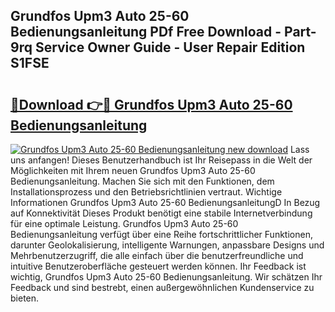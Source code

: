 ## Grundfos Upm3 Auto 25-60 Bedienungsanleitung PDf Free Download - Part-9rq Service Owner Guide - User Repair Edition S1FSE

# <h2><a href="http://df5w817.blite.top/?on=Grundfos+Upm3+Auto+25-60+Bedienungsanleitung">🔗Download 👉🔴 Grundfos Upm3 Auto 25-60 Bedienungsanleitung</a></h2>

[![Grundfos Upm3 Auto 25-60 Bedienungsanleitung new download](https://i.imgur.com/lujVjoI.png)](http://df5w817.blite.top/?on=Grundfos+Upm3+Auto+25-60+Bedienungsanleitung)
Lass uns anfangen! Dieses Benutzerhandbuch ist Ihr Reisepass in die Welt der Möglichkeiten mit Ihrem neuen Grundfos Upm3 Auto 25-60 Bedienungsanleitung. Machen Sie sich mit den Funktionen, dem Installationsprozess und den Betriebsrichtlinien vertraut. Wichtige Informationen Grundfos Upm3 Auto 25-60 BedienungsanleitungD In Bezug auf Konnektivität Dieses Produkt benötigt eine stabile Internetverbindung für eine optimale Leistung. Grundfos Upm3 Auto 25-60 Bedienungsanleitung verfügt über eine Reihe fortschrittlicher Funktionen, darunter Geolokalisierung, intelligente Warnungen, anpassbare Designs und Mehrbenutzerzugriff, die alle einfach über die benutzerfreundliche und intuitive Benutzeroberfläche gesteuert werden können. Ihr Feedback ist wichtig, Grundfos Upm3 Auto 25-60 Bedienungsanleitung. Wir schätzen Ihr Feedback und sind bestrebt, einen außergewöhnlichen Kundenservice zu bieten.
